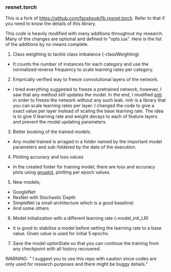 <h3>resnet.torch</h3>

This is a fork of https://github.com/facebook/fb.resnet.torch. Refer to that if you need to know the details of this library.

This code is heavily modified with many additions throughout my research. Many of the changes are optional and defined in "opts.lua". Here is the list of the additions by no means complete.

1. Class weighting to tackle class imbalance (-classWeighting)
  - It counts the number of instances for each category and use the normalized reverse frequency to scale learning rates per category.
  
2. Emprically verified way to freeze convolutional layers of the network.
  - I tried everything suggested to freeze a pretrained network, however, I saw that any method still updates the model. In the end, I modified [nnlr](https://github.com/gpleiss/nnlr) in order to freeze the network without any such leak. nnlr is a library that you can scale learning rates per layer. I changed the code to give a exact value per layer instead of scaling the base learning rate. The idea is to give 0 learning rate and weight decays to each of feature layers and prevent the model updating parameters.
  
3. Better booking of the trained models. 
  - Any model trained is arraged in a folder named by the important model parameters and sub-foldered by the date of the execution.
  
4. Plotting accuracy and loss values 
  - In the created folder for training model, there are loss and accuracy plots using [gnuplot](https://github.com/torch/gnuplot), plotting per epoch values.
  
5. New models;
  - GoogleNet
  - ResNet with Stochastic Depth
  - SimpleNet (a small architecture which is a good baseline)
  - And some others
  
6. Model initialization with a different learning rate (-model_init_LR)
  - It is good to stabilize a model before setting the learning rate to a base value. Given value is used for initial 5 epochs.
  
7. Save the model optimState so that you can continue the training from any checkpoint with all history recovered.

WARNING: " I suggest you to use this repo with caution since codes are only used for research purposes and there might be buggy details."
